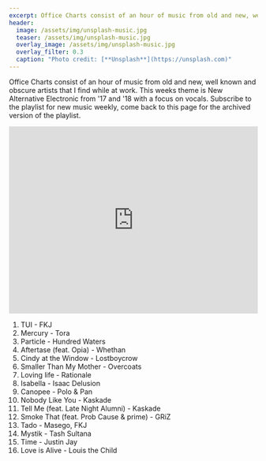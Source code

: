 ```yaml
---
excerpt: Office Charts consist of an hour of music from old and new, well known and obscure artists that I find while at work. This weeks theme is New Alternative Electronic from '17 and '18 with a focus on vocals. Subscribe to the playlist for new music weekly, come back to this page for the archived version of the playlist.
header:
  image: /assets/img/unsplash-music.jpg
  teaser: /assets/img/unsplash-music.jpg
  overlay_image: /assets/img/unsplash-music.jpg
  overlay_filter: 0.3
  caption: "Photo credit: [**Unsplash**](https://unsplash.com)"
---
```


Office Charts consist of an hour of music from old and new, well known and obscure artists that I find while at work. This weeks theme is New Alternative Electronic from '17 and '18 with a focus on vocals. Subscribe to the playlist for new music weekly, come back to this page for the archived version of the playlist.

<iframe src="https://open.spotify.com/embed/user/akrizae/playlist/4JXmqIIGRy6lK1R847qZt6" width="100%" height="380" frameborder="0" allowtransparency="true" allow="encrypted-media"></iframe>

1. TUI - FKJ
2. Mercury - Tora
3. Particle - Hundred Waters
4. Aftertase (feat. Opia) - Whethan
5. Cindy at the Window - Lostboycrow
6. Smaller Than My Mother - Overcoats
7. Loving life - Rationale
8. Isabella - Isaac Delusion
9. Canopee - Polo & Pan
10. Nobody Like You - Kaskade
11. Tell Me (feat. Late Night Alumni) - Kaskade
12. Smoke That (feat. Prob Cause & prime) - GRiZ
13. Tado - Masego, FKJ
14. Mystik - Tash Sultana
15. Time - Justin Jay
16. Love is Alive - Louis the Child
